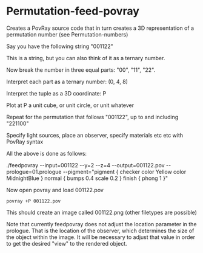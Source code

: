 # Permutation-feed-povray
Creates a PovRay source code that in turn creates a 3D representation of a permutation number (see Permutation-numbers) 

Say you have the following string "001122"

This is a string, but you can also think of it as a ternary number.

Now break the number in three equal parts: "00", "11", "22".

Interpret each part as a ternary number: (0, 4, 8)

Interpret the tuple as a 3D coordinate: P

Plot at P a unit cube, or unit circle, or unit whatever

Repeat for the permutation that follows "001122", up to and including "221100"

Specify light sources, place an observer, specify materials etc etc with PovRay syntax

All the above is done as follows:

./feedpovray --input=001122 --y=2 --z=4 --output=001122.pov --prologue=01.prologue --pigment="pigment { checker color Yellow color MidnightBlue } normal { bumps 0.4 scale 0.2 }  finish { phong 1 }"

Now open povray and load 001122.pov

    povray +P 001122.pov

This should create an image called 001122.png (other filetypes are possible)

Note that currently feedpovray does not adjust the location parameter in the prologue. That is the location
of the observer, which determines the size of the object within the image. It will be necessary to adjust
that value in order to get the desired "view" to the rendered object.
